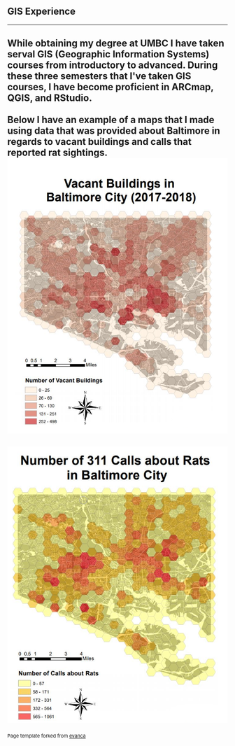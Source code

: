 ## GIS Experience
---
While obtaining my degree at UMBC I have taken serval GIS (Geographic Information Systems) courses from introductory to advanced. During these three semesters that I've taken GIS courses, I have become proficient in ARCmap, QGIS, and RStudio. 
<br> <br>
Below I have an example of a maps that I made using data that was provided about Baltimore in regards to vacant buildings and calls that reported rat sightings. 
<img src="images/Vacant_Buildings.png?raw=true"/>
<br> <br>
<img src="images/Rat_Calls.png?raw=true"/>
---
<p style="font-size:11px">Page template forked from <a href="https://github.com/evanca/quick-portfolio">evanca</a></p>
<!-- Remove above link if you don't want to attibute -->
